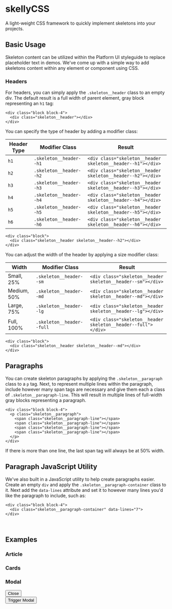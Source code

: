 # skellyCSS

A light-weight CSS framework to quickly implement skeletons into your projects.

## Basic Usage

Skeleton content can be utilized within the Platform UI styleguide to replace placeholder text in demos. We've come up with a simple way to add skeletons content within any element or component using CSS.

### Headers

For headers, you can simply apply the `.skeleton__header` class to an empty div. The default result is a full width of parent element, gray block representing an `h1` tag:
<div class="block block-4">
  <div class="skeleton__header"></div>
</div>

```
<div class="block block-4">
  <div class="skeleton__header"></div>
</div>
```

You can specify the type of header by adding a modifier class:

| Header Type | Modifier Class | Result |
| ------------ | ------------| ------------ |
| `h1` | `.skeleton__header--h1` | `<div class="skeleton__header skeleton__header--h1"></div>` |
| `h2` | `.skeleton__header--h2` | `<div class="skeleton__header skeleton__header--h2"></div>` |
| `h3` | `.skeleton__header--h3` | `<div class="skeleton__header skeleton__header--h3"></div>` |
| `h4` | `.skeleton__header--h4` | `<div class="skeleton__header skeleton__header--h4"></div>` |
| `h5` | `.skeleton__header--h5` | `<div class="skeleton__header skeleton__header--h5"></div>` |
| `h6` | `.skeleton__header--h6` | `<div class="skeleton__header skeleton__header--h6"></div>` |

```
<div class="block">
  <div class="skeleton__header skeleton__header--h2"></div>
</div>
```

You can adjust the width of the header by applying a size modifier class:

| Width | Modifier Class | Result |
| ------------ | ------------| ------------ |
| Small, 25% | `.skeleton__header--sm` | `<div class="skeleton__header skeleton__header--sm"></div>` |
| Medium, 50% | `.skeleton__header--md` | `<div class="skeleton__header skeleton__header--md"></div>` |
| Large, 75% | `.skeleton__header--lg` | `<div class="skeleton__header skeleton__header--lg"></div>` |
| Full, 100% | `.skeleton__header--full` | `<div class="skeleton__header skeleton__header--full"></div>` |

```
<div class="block">
  <div class="skeleton__header skeleton__header--md"></div>
</div>
```

## Paragraphs

You can create skeleton paragraphs by applying the `.skeleton__paragraph` class to a `p` tag. Next, to represent multiple lines within the paragraph, include however many span tags are necessary and give them each a class of `.skeleton__paragraph-line`. This will result in multiple lines of full-width gray blocks representing a paragraph.

<div class="block block-4">
  <p class="skeleton__paragraph">
    <span class="skeleton__paragraph-line"></span>
    <span class="skeleton__paragraph-line"></span>
    <span class="skeleton__paragraph-line"></span>
    <span class="skeleton__paragraph-line"></span>
  </p>
</div>

```
<div class="block block-4">
  <p class="skeleton__paragraph">
    <span class="skeleton__paragraph-line"></span>
    <span class="skeleton__paragraph-line"></span>
    <span class="skeleton__paragraph-line"></span>
    <span class="skeleton__paragraph-line"></span>
  </p>
</div>
```

<div class="message message--info">
  <p>If there is more than one line, the last span tag will always be at 50% width.</p>
</div>


## Paragraph JavaScript Utility
We've also built in a JavaScript utility to help create paragraphs easier. Create an empty `div` and apply the `.skeleton__paragraph-container` class to it. Next add the `data-lines` attribute and set it to however many lines you'd like the paragraph to include, such as:

<div class="block block-4">
  <div class="skeleton__paragraph-container" data-lines="7"></div>
</div>

```
<div class="block block-4">
  <div class="skeleton__paragraph-container" data-lines="7">
</div>
```

<br />

## Examples
### Article
<article>
  <div class="skeleton__header skeleton__header--h1 skeleton__header--md"></div>
  <div class="skeleton__paragraph-container" data-lines="4"></div>
  <div class="skeleton__paragraph-container" data-lines="3"></div>
  <div class="skeleton__paragraph-container" data-lines="7"></div>
</article>

### Cards
<div class="block-container mb-4">
  <div class="block block-4">
    <div class="card mx-2">
      <div class="skeleton__header skeleton__header--h2 skeleton__header--md"></div>
      <div class="skeleton__paragraph-container" data-lines="3"></div>
    </div>
  </div>
    <div class="block block-4">
    <div class="card mx-2">
      <div class="skeleton__header skeleton__header--h1 skeleton__header--md"></div>
      <div class="skeleton__paragraph-container" data-lines="6"></div>
    </div>
  </div>
    <div class="block block-4">
    <div class="card mx-2">
      <div class="skeleton__header skeleton__header--h4 skeleton__header--md"></div>
      <div class="skeleton__paragraph-container" data-lines="4"></div>
    </div>
  </div>
</div>

### Modal
<div id="default-modal" class="modal modal--closed" tabindex="-1">
   <div class="modal__inner animated slideInUp faster">
     <div class="modal__header flex flex--justify-between">
       <div class="skeleton__header skeleton__header--2 skeleton__header--sm"></div>
       <button class="button modal__close" data-modal="default-modal">Close <i class="pi-times"></i></button>
     </div>
     <div class="modal__content">
       <div class="skeleton__header skeleton__header--h2 skeleton__header--md"></div>
       <div class="skeleton__paragraph-container" data-lines="7"></div>
       <div class="skeleton__paragraph-container" data-lines="3"></div>
       <div class="skeleton__paragraph-container" data-lines="5"></div>
     </div>
   </div>
 </div>
 <div class="block-container mobile-up-1 tablet-up-4 desktop-up-5 blocks px-2 mb-3">
     <div class="block">
         <button class="button button--post button--lg modal__open" data-modal="default-modal">Trigger Modal</button>
     </div>
 </div>
